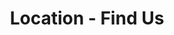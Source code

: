 ---
eleventyNavigation:
    key: Location
    order: 3
title: "Location - Find Us"
layout: "layouts/location.html"
permalink: "/location/index.html"
backgroundImg: "/images/background/location.jpg"
headline: "Find Us"
subheadline: ""
---